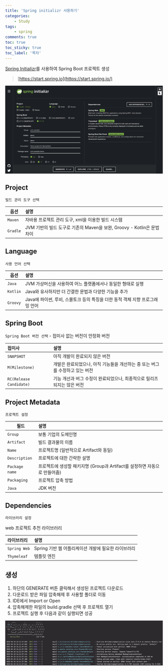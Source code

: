 ```yaml
---
title: 'Spring initializr 사용하기'
categories:
    - Study
tags:
    - spring
comments: true
toc: true
toc_sticky: true
toc_label: '목차'
---
```


[Spring Initializr](https://start.spring.io/)를 사용하여 Spring Boot 프로젝트 생성

>[https://start.spring.io](https://start.spring.io/)

![spring-init](/assets/images/spring-init.png)

## Project
`빌드 관리 도구 선택`

| 옵션                | 설명                                                   |
|-------------------|:-----------------------------------------------------|
| `Maven`           | 자바용 프로젝트 관리 도구, xml을 이용한 빌드 시스템                      |
| `Gradle` | JVM 기반의 빌드 도구로 기존의 Maven을 보완, Groovy - Kotlin은 문법 차이 |

## Language
`사용 언어 선택`

| 옵션       | 설명                                              |
|----------|:------------------------------------------------|
| `Java`   | JVM 가상머신을 사용하여 어느 플랫폼에서나 동일한 형태로 실행             |
| `Kotlin` | Java와 유사하지만 더 간결한 문법과 다양한 기능을 추가                |
| `Groovy` | Java에 파이썬, 루비, 스몰토크 등의 특징을 더한 동적 객체 지향 프로그래밍 언어 |

## Spring Boot
`Spring Boot 버전 선택` - 접미사 없는 버전이 안정화 버전

| 접미사                     | 설명                                              |
|:------------------------|:------------------------------------------------|
| `SNAPSHOT`              | 아직 개발이 완료되지 않은 버전             |
| `M(Milestone)`          | 개발은 완료되었으나, 아직 기능들을 개선하는 중 또는 버그를 수정하고 있는 버전                |
| `RC(Release Candidate)` | 기능 개선과 버그 수정이 완료되었으나, 최종적으로 릴리즈되지는 않은 버전 |

## Project Metadata
`프로젝트 설정`

| 필드              | 설명                                               |
|----------------|:-------------------------------------------------|
| `Group`        | 보통 기업의 도메인명                                      |
| `Artifact`     | 빌드 결과물의 이름                                       |
| `Name`         | 프로젝트명 (일반적으로 Artifact와 동일)                       |
| `Description`  | 프로젝트에 대한 간략한 설명                                  |
| `Package name` | 프로젝트에 생성할 패키지명 (Group과 Artifact를 설정하면 자동으로 만들어줌) |
| `Packaging`    | 프로젝트 압축 방법                                       |
| `Java`         | JDK 버전                                           |

## Dependencies
`라이브러리 설정`

web 프로젝트 추천 라이브러리

| 라이브러리        | 설명                               |
|:-------------|:---------------------------------|
| `Spring Web` | Spring 기반 웹 어플리케이션 개발에 필요한 라이브러리 |
| `Thymeleaf`  | 템플릿 엔진                           |

## 생성
1. 하단의 GENERATE 버튼 클릭해서 생성된 프로젝트 다운로드
2. 다운로드 받은 파일 압축해제 후 사용할 폴더로 이동
3. IDE에서 Import or Open
4. 압축해제한 파일의 build.gradle 선택 후 프로젝트 열기
5. 프로젝트 실행 후 다음과 같이 실행되면 성공

![spring-run](/assets/images/spring-run.png)
